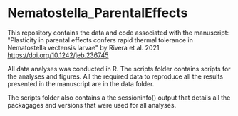 # Nematostella_ParentalEffects
This repository contains the data and code associated with the manuscript: "Plasticity in parental effects confers rapid thermal tolerance in Nematostella vectensis larvae" by Rivera et al. 2021 https://doi.org/10.1242/jeb.236745 

All data analyses was conducted in R. The scripts folder contains scripts for the analyses and figures. All the required data to reproduce all the results presented in the manuscript are in the data folder. 

The scripts folder also contains a the sessioninfo() output that details all the packagages and versions that were used for all analyses. 
